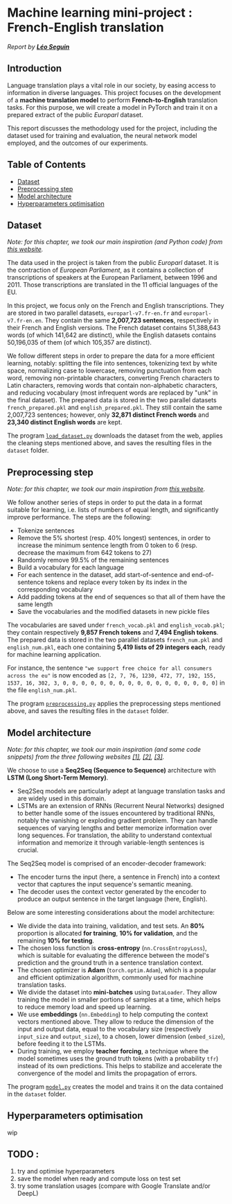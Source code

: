 # Machine learning mini-project : French-English translation

*Report by **[Léo Seguin](https://github.com/leoseguin)***

## Introduction

Language translation plays a vital role in our society, by easing access to information in diverse languages. This project focuses on the development of a **machine translation model** to perform **French-to-English** translation tasks. For this purpose, we will create a model in PyTorch and train it on a prepared extract of the public *Europarl* dataset.

This report discusses the methodology used for the project, including the dataset used for training and evaluation, the neural network model employed, and the outcomes of our experiments. 

## Table of Contents

- [Dataset](#dataset)
- [Preprocessing step](#preprocessing-step)
- [Model architecture](#model-architecture)
- [Hyperparameters optimisation](#hyperparameters-optimisation)

## Dataset

*Note: for this chapter, we took our main inspiration (and Python code) from [this website](https://machinelearningmastery.com/prepare-french-english-dataset-machine-translation/).*

The data used in the project is taken from the public *Europarl* dataset. It is the contraction of *European Parliament*, as it contains a collection of transcriptions of speakers at the European Parliament, between 1996 and 2011. Those transcriptions are translated in the 11 official languages of the EU.

In this project, we focus only on the French and English transcriptions. 
They are stored in two parallel datasets, `europarl-v7.fr-en.fr` and `europarl-v7.fr-en.en`. They contain the same **2,007,723 sentences**, respectively in their French and English versions. The French dataset contains 51,388,643 words (of which 141,642 are distinct), while the English datasets contains 50,196,035 of them (of which 105,357 are distinct).

We follow different steps in order to prepare the data for a more efficient learning, notably: splitting the file into sentences, tokenizing text by white space, normalizing case to lowercase, removing punctuation from each word, removing non-printable characters, converting French characters to Latin characters, removing words that contain non-alphabetic characters, and reducing vocabulary (most infrequent words are replaced by "unk" in the final dataset). 
The prepared data is stored in the two parallel datasets `french_prepared.pkl` and `english_prepared.pkl`. They still contain the same 2,007,723 sentences; however, only **32,871 distinct French words** and **23,340 distinct English words** are kept.

The program [`load_dataset.py`](load_dataset.py) downloads the dataset from the web, applies the cleaning steps mentioned above, and saves the resulting files in the `dataset` folder.

## Preprocessing step

*Note: for this chapter, we took our main inspiration from [this website](https://pytorch.org/tutorials/beginner/torchtext_custom_dataset_tutorial.html).*

We follow another series of steps in order to put the data in a format suitable for learning, i.e. lists of numbers of equal length, and significantly improve performance. The steps are the following:
- Tokenize sentences
- Remove the 5% shortest (resp. 40% longest) sentences, in order to increase the minimum sentence length from 0 token to 6 (resp. decrease the maximum from 642 tokens to 27)
- Randomly remove 99.5% of the remaining sentences
- Build a vocabulary for each language
- For each sentence in the dataset, add start-of-sentence and end-of-sentence tokens and replace every token by its index in the corresponding vocabulary
- Add padding tokens at the end of sequences so that all of them have the same length
- Save the vocabularies and the modified datasets in new pickle files

The vocabularies are saved under `french_vocab.pkl` and `english_vocab.pkl`; they contain respectively **9,857 French tokens** and **7,494 English tokens**. The prepared data is stored in the two parallel datasets `french_num.pkl` and `english_num.pkl`, each one containing **5,419 lists of 29 integers each**, ready for machine learning application.

For instance, the sentence `"we support free choice for all consumers across the eu"` is now encoded as `[2, 7, 76, 1230, 472, 77, 192, 155, 1537, 16, 302, 3, 0, 0, 0, 0, 0, 0, 0, 0, 0, 0, 0, 0, 0, 0, 0, 0, 0]` in the file `english_num.pkl`.

The program [`preprocessing.py`](preprocessing.py) applies the preprocessing steps mentioned above, and saves the resulting files in the `dataset` folder.

## Model architecture

*Note: for this chapter, we took our main inspiration (and some code snippets) from the three following websites [[1]](https://cnvrg.io/seq2seq-model/), [[2]](https://ethen8181.github.io/machine-learning/deep_learning/seq2seq/1_torch_seq2seq_intro.html#Encoder-Module), [[3]](https://towardsdatascience.com/a-comprehensive-guide-to-neural-machine-translation-using-seq2sequence-modelling-using-pytorch-41c9b84ba350#6756).*

We choose to use a **Seq2Seq (Sequence to Sequence)** architecture with **LSTM (Long Short-Term Memory)**.
- Seq2Seq models are particularly adept at language translation tasks and are widely used in this domain.
- LSTMs are an extension of RNNs (Recurrent Neural Networks) designed to better handle some of the issues encountered by traditional RNNs, notably the vanishing or exploding gradient problem. They can handle sequences of varying lengths and better memorize information over long sequences. For translation, the ability to understand contextual information and memorize it through variable-length sentences is crucial.

The Seq2Seq model is comprised of an encoder-decoder framework:
- The encoder turns the input (here, a sentence in French) into a context vector that captures the input sequence's semantic meaning.
- The decoder uses the context vector generated by the encoder to produce an output sentence in the target language (here, English).

Below are some interesting considerations about the model architecture:
- We divide the data into training, validation, and test sets. An **80%** proportion is allocated **for training**, **10% for validation**, and the remaining **10% for testing**.
- The chosen loss function is **cross-entropy** (`nn.CrossEntropyLoss`), which is suitable for evaluating the difference between the model's prediction and the ground truth in a sentence translation context.
- The chosen optimizer is **Adam** (`torch.optim.Adam`), which is a popular and efficient optimization algorithm, commonly used for machine translation tasks.
- We divide the dataset into **mini-batches** using `DataLoader`. They allow training the model in smaller portions of samples at a time, which helps to reduce memory load and speed up learning.
- We use **embeddings** (`nn.Embedding`) to help computing the context vectors mentioned above. They allow to reduce the dimension of the input and output data, equal to the vocabulary size (respectively `input_size` and `output_size`), to a chosen, lower dimension (`embed_size`), before feeding it to the LSTMs.
- During training, we employ **teacher forcing**, a technique where the model sometimes uses the ground truth tokens (with a probability `tfr`) instead of its own predictions. This helps to stabilize and accelerate the convergence of the model and limits the propagation of errors.

The program [`model.py`](model.py) creates the model and trains it on the data contained in the `dataset` folder.

## Hyperparameters optimisation

wip

## TODO :
1. try and optimise hyperparameters
2. save the model when ready and compute loss on test set
3. try some translation usages (compare with Google Translate and/or DeepL)